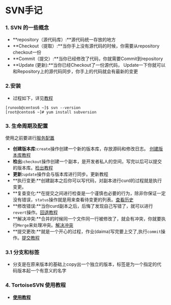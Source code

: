 # SVN手记



### 1. SVN 的一些概念

- **repository（源代码库）:**源代码统一存放的地方
- **Checkout（提取）:**当你手上没有源代码的时候，你需要从repository checkout一份
- **Commit（提交）:**当你已经修改了代码，你就需要Commit到repository
- **Update (更新):**当你已经Checkout了一份源代码， Update一下你就可以和Repository上的源代码同步，你手上的代码就会有最新的变更

### 2.安装

- 过程如下，详见[教程](https://www.runoob.com/svn/svn-install.html )

```shell
[runoob@centos6 ~]$ svn --version
[root@centos6 ~]# yum install subversion
```

### 3. 生命周期及配置

使用之前要进行[服务配置](https://www.runoob.com/svn/svn-start-mode.html )

+ **创建版本库:**`create`操作创建一个新的版本库，存放源码和修改日志。 [创建版本库教程]( https://www.runoob.com/svn/svn-create-repo.html )
+ **检出:**`checkout`操作创建一个副本，是开发者私人的空间，写完以后可以提交的版本库。[检出教程](runoob.com/svn/svn-check-out.html)
+ **更新:**`update`操作会与版本库进行同步。更新教程
+ **执行变更:**创建副本之后你可以写代码，对副本进行curd的过程就是执行变更。
+ **复查变化:**在提交之间进行检查是一个谨慎也必要的行为，除非你保证一定没有错误，`status`操作就是用来查看待变更的列表。[查看历史](https://www.runoob.com/svn/svn-show-history.html)
+ **修改错误:**当你curd副本之后，后悔了发现自己写错了，就可以进行`revert`操作。[回退教程](https://www.runoob.com/svn/svn-revert.html)
+ **解决冲突:**合并的时候同一个文件同一行被修改了，就会有冲突，你就要执行`Merge`来处理冲突。[解决冲突](https://www.runoob.com/svn/svn-conflict.html)
+ **提交更改:**就是一个开心的过程，作业(daima)写完要上交了,执行`commit`操作。[提交教程](https://www.runoob.com/svn/svn-commit.html)

### 3.1 分支和标签

- 分支是在原来版本的基础上copy出一个独立的版本，标签是为一个指定的代码版本起一个有意义的名字

### 4. TortoiseSVN 使用教程

+ **[使用教程](https://www.runoob.com/svn/tortoisesvn-intro.html)**